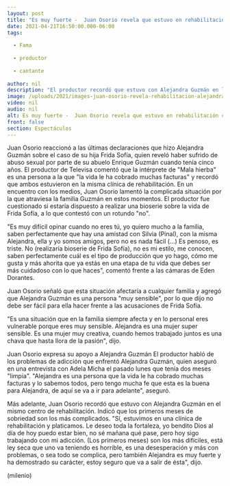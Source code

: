 ```yaml
---
layout: post
title: "Es muy fuerte -  Juan Osorio revela que estuvo en rehabilitación con Alejandra Guzmán"
date: 2021-04-21T16:50:00.000-06:00
tags:
  
  - Fama
  
  - productor
  
  - cantante
  
author: nil
description: "El productor recordó que estuvo con Alejandra Guzmán en la misma clínica de rehabilitación; aseguró que la vida le ha cobrado muchas facturas a la cantante. "
image: /uploads/2021/images-juan-osorio-revela-rehabilitacion-alejandra_0_0_1200_747.jpg
video: nil
audio: nil
alt: Es muy fuerte -  Juan Osorio revela que estuvo en rehabilitación con Alejandra Guzmán
front: false
section: Espectáculos
---
```


Juan Osorio reaccionó a las últimas declaraciones que hizo Alejandra Guzmán sobre el caso de su hija Frida Sofía, quien reveló haber sufrido de abuso sexual por parte de su abuelo Enrique Guzmán cuando tenía cinco años. El productor de Televisa comentó que la intérprete de "Mala hierba" es una persona a la que "la vida le ha cobrado muchas facturas" y recordó que ambos estuvieron en la misma clínica de rehabilitación.  En un encuentro con los medios, Juan Osorio lamentó la complicada situación por la que atraviesa la familia Guzmán en estos momentos. El productor fue cuestionado si estaría dispuesto a realizar una bioserie sobre la vida de Frida Sofía, a lo que contestó con un rotundo "no".

​"Es muy difícil opinar cuando no eres tú, yo quiero mucho a la familia, saben perfectamente que hay una amistad con Silvia (Pinal), con la misma Alejandra, ella y yo somos amigos, pero no es nada fácil (...) Es penoso, es triste. No (realizaría bioserie de Frida Sofía), no es mi estilo, me conocen, saben perfectamente cuál es el tipo de producción que yo hago, cómo me gusta y más ahorita que ya estás en una etapa de tu vida que debes ser más cuidadoso con lo que haces", comentó frente a las cámaras de Eden Dorantes.  

Juan Osorio señaló que esta situación afectaría a cualquier familia y agregó que Alejandra Guzmán es una persona "muy sensible", por lo que dijo no debe ser fácil para ella hacer frente a las acusaciones de Frida Sofía.  

"Es una situación que en la familia siempre afecta y en lo personal eres vulnerable porque eres muy sensible. Alejandra es una mujer super sensible. Es una mujer muy creativa, cuando hemos trabajado juntos es una chava que hasta llora de la pasión", dijo.  

Juan Osorio expresa su apoyo a Alejandra Guzmán El productor habló de los problemas de adicción que enfrentó Alejandra Guzmán, quien aseguró en una entrevista con Adela Micha el pasado lunes que tenía dos meses "limpia".  "Alejandra es una persona que la vida le ha cobrado muchas facturas y lo sabemos todos, pero tengo mucha fe que esta es la buena para Alejandra, de aquí se va a ir para adelante", aseguró.  

Más adelante, Juan Osorio recordó que estuvo con Alejandra Guzmán en el mismo centro de rehabilitación. Indicó que los primeros meses de sobriedad son los más complicados.   "Sí, estuvimos en una clínica de rehabilitación y platicamos. Le deseo toda la fortaleza, yo bendito Dios al día de hoy puedo estar bien, no sé mañana qué pase, pero hoy sigo trabajando con mi adicción. (Los primeros meses) son los más difíciles, está ley seca que uno va teniendo es horrible, es una desesperación y más con problemas, o sea todo se complica, pero también Alejandra es muy fuerte y ha demostrado su carácter, estoy seguro que va a salir de ésta", dijo. 

(milenio)
